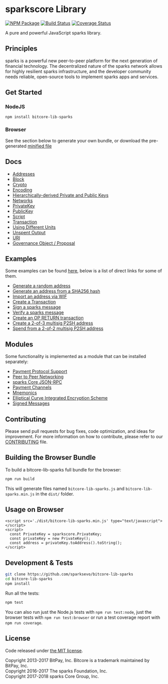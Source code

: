 sparkscore Library
================

[![NPM Package](https://img.shields.io/npm/v/bitcore-lib-sparks.svg?style=flat-square)](https://www.npmjs.org/package/bitcore-lib-sparks)
[![Build Status](https://img.shields.io/travis/sparksevo/bitcore-lib-sparks.svg?branch=master&style=flat-square)](https://travis-ci.org/sparksevo/bitcore-lib-sparks)
[![Coverage Status](https://img.shields.io/coveralls/sparksevo/bitcore-lib-sparks.svg?style=flat-square)](https://coveralls.io/github/sparksevo/bitcore-lib-sparks?branch=master)

A pure and powerful JavaScript sparks library.

## Principles

sparks is a powerful new peer-to-peer platform for the next generation of financial technology. The decentralized nature of the sparks network allows for highly resilient sparks infrastructure, and the developer community needs reliable, open-source tools to implement sparks apps and services.

## Get Started
### NodeJS
```
npm install bitcore-lib-sparks
```

### Browser

See the section below to generate your own bundle, or download the pre-generated [minified file](dist/bitcore-lib-sparks.min.js)


## Docs

* [Addresses](docs/address.md)
* [Block](docs/block.md)
* [Crypto](docs/crypto.md)
* [Encoding](docs/encoding.md)
* [Hierarchically-derived Private and Public Keys](docs/hierarchical.md)
* [Networks](docs/networks.md)
* [PrivateKey](docs/privatekey.md)
* [PublicKey](docs/publickey.md)
* [Script](docs/script.md)
* [Transaction](docs/transaction.md)
* [Using Different Units](docs/unit.md)
* [Unspent Output](docs/unspentoutput.md)
* [URI](docs/uri.md)
* [Governance Object / Proposal](docs/govobject/govobject.md)

## Examples

Some examples can be found [here](docs/examples.md), below is a list of direct links for some of them.


* [Generate a random address](docs/examples.md#generate-a-random-address)
* [Generate an address from a SHA256 hash](docs/examples.md#generate-a-address-from-a-sha256-hash)
* [Import an address via WIF](docs/examples.md#import-an-address-via-wif)
* [Create a Transaction](docs/examples.md#create-a-transaction)
* [Sign a sparks message](docs/examples.md#sign-a-bitcoin-message)
* [Verify a sparks message](docs/examples.md#verify-a-bitcoin-message)
* [Create an OP RETURN transaction](docs/examples.md#create-an-op-return-transaction)
* [Create a 2-of-3 multisig P2SH address](docs/examples.md#create-a-2-of-3-multisig-p2sh-address)
* [Spend from a 2-of-2 multisig P2SH address](docs/examples.md#spend-from-a-2-of-2-multisig-p2sh-address)

## Modules

Some functionality is implemented as a module that can be installed separately:

* [Payment Protocol Support](https://github.com/sparksevo/sparkscore-payment-protocol)
* [Peer to Peer Networking](https://github.com/sparksevo/sparkscore-p2p)
* [sparks Core JSON-RPC](https://github.com/sparksevo/sparksd-rpc)
* [Payment Channels](https://github.com/sparksevo/sparkscore-channel)
* [Mnemonics](https://github.com/sparksevo/sparkscore-mnemonic)
* [Elliptical Curve Integrated Encryption Scheme](https://github.com/sparksevo/bitcore-ecies-sparks)
* [Signed Messages](https://github.com/sparksevo/bitcore-message-sparks)

## Contributing

Please send pull requests for bug fixes, code optimization, and ideas for improvement. For more information on how to contribute, please refer to our [CONTRIBUTING](https://github.com/sparksevo/bitcore-lib-sparks/blob/master/CONTRIBUTING.md) file.

## Building the Browser Bundle

To build a bitcore-lib-sparks full bundle for the browser:

```sh
npm run build
```

This will generate files named `bitcore-lib-sparks.js` and `bitcore-lib-sparks.min.js` in the `dist/` folder.

## Usage on Browser

```
<script src='./dist/bitcore-lib-sparks.min.js' type="text/javascript"></script>
<script>
  const PrivateKey = sparkscore.PrivateKey;
  const privateKey = new PrivateKey();
  const address = privateKey.toAddress().toString();
</script>
```

## Development & Tests

```sh
git clone https://github.com/sparksevo/bitcore-lib-sparks
cd bitcore-lib-sparks
npm install
```

Run all the tests:

```sh
npm test
```

You can also run just the Node.js tests with `npm run test:node`, just the browser tests with `npm run test:browser`
or run a test coverage report with `npm run coverage`.

## License

Code released under [the MIT license](LICENSE).

Copyright 2013-2017 BitPay, Inc. Bitcore is a trademark maintained by BitPay, Inc.  
Copyright 2016-2017 The sparks Foundation, Inc.  
Copyright 2017-2018 sparks Core Group, Inc.  
